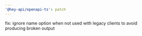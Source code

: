 ```yaml
---
'@hey-api/openapi-ts': patch
---
```


fix: ignore name option when not used with legacy clients to avoid producing broken output
